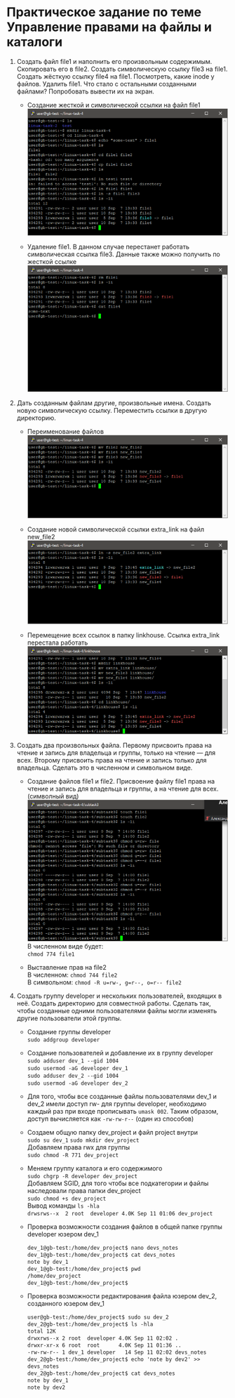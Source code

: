 # Практическое задание по теме Управление правами на файлы и каталоги

1. Создать файл file1 и наполнить его произвольным содержимым. Скопировать его в file2. Создать символическую ссылку file3 на file1. Создать жёсткую ссылку file4 на file1. Посмотреть, какие inode у файлов. Удалить file1. Что стало с остальными созданными файлами? Попробовать вывести их на экран.

    * Создание жесткой и символической ссылки на файл file1  
    ![sample text](img/full2.PNG)

    * Удаление file1. В данном случае перестанет работать символическая ссылка file3. Данные также можно получить по жесткой ссылке  
    ![sample text](img/del-file1.PNG)

1. Дать созданным файлам другие, произвольные имена. Создать новую символическую ссылку. Переместить ссылки в другую директорию.

    * Переименование файлов  
    ![sample text](img/rename-files.PNG)

    * Создание новой символической ссылки extra_link на файл new_file2  
    ![sample text](img/extra-link.PNG)

    * Перемещение всех ссылок в папку linkhouse. Ссылка extra_link перестала работать  
    ![sample text](img/link-house.PNG)

1. Создать два произвольных файла. Первому присвоить права на чтение и запись для владельца и группы, только на чтение — для всех. Второму присвоить права на чтение и запись только для владельца. Сделать это в численном и символьном виде.

    * Создание файлов file1 и file2. Присвоение файлу file1 права на чтение и запись для владельца и группы, а на чтение для всех. (символный вид)  
    ![sample text](img/make-files-per-file1-chmod-s.PNG)  
    В численном виде будет:  
    `chmod 774 file1 `

    * Выставление прав на file2  
    В численном: `chmod 744 file2`  
    В символьном: `chmod -R u=rw-, g=r--, o=r-- file2`

1. Создать группу developer и нескольких пользователей, входящих в неё. Создать директорию для совместной работы. Сделать так, чтобы созданные одними пользователями файлы могли изменять другие пользователи этой группы.

    * Создание группы developer  
    `sudo addgroup developer`

    * Создание пользователей и добавление их в группу developer  
    `sudo adduser dev_1 --gid 1004`  
    `sudo usermod -aG developer dev_1`  
    `sudo adduser dev_2 --gid 1004`  
    `sudo usermod -aG developer dev_2`

    * Для того, чтобы все созданные файлы пользователями dev_1 и dev_2 имели доступ rw- для группы developer, необходимо каждый раз при входе прописывать `umask 002`. Таким образом, доступ вычисляется как `-rw-rw-r--` (один из способов)

    * Cоздаем общую папку dev_project и файл project внутри   
    `sudo su dev_1`
    `sudo mkdir dev_project`  
    Добавляем права rwx для группы  
    `sudo chmod -R 771 dev_project`

    * Меняем группу каталога и его содержимого  
    `sudo chgrp -R developer dev_project`  
    Добавляем SGID, для того чтобы все подкатегории и файлы наследовали права папки dev_project  
    `sudo chmod +s dev_project`  
    Вывод команды `ls -hla`  
    `drwsrws--x  2 root  developer 4.0K Sep 11 01:06 dev_project`  

    * Проверка возможности создания файлов в общей папке группы developer юзером dev_1  
        ```
        dev_1@gb-test:/home/dev_project$ nano devs_notes
        dev_1@gb-test:/home/dev_project$ cat devs_notes
        note by dev_1
        dev_1@gb-test:/home/dev_project$ pwd
        /home/dev_project
        dev_1@gb-test:/home/dev_project$
        ```
    * Провeрка возможности редактирования файла юзером dev_2, созданного юзером dev_1
        ```
        user@gb-test:/home/dev_project$ sudo su dev_2
        dev_2@gb-test:/home/dev_project$ ls -hla
        total 12K
        drwxrws--x 2 root  developer 4.0K Sep 11 02:02 .
        drwxr-xr-x 6 root  root      4.0K Sep 11 01:36 ..
        -rw-rw-r-- 1 dev_1 developer   14 Sep 11 02:02 devs_notes
        dev_2@gb-test:/home/dev_project$ echo 'note by dev2' >> devs_notes
        dev_2@gb-test:/home/dev_project$ cat devs_notes
        note by dev_1
        note by dev2
        ```
